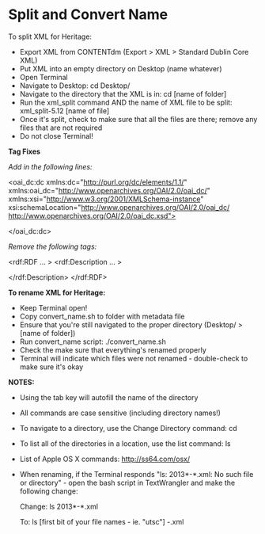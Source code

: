 Split and Convert Name
============
To split XML for Heritage:

- Export XML from CONTENTdm (Export > XML > Standard Dublin Core XML)
- Put XML into an empty directory on Desktop (name whatever)
- Open Terminal
- Navigate to Desktop: cd Desktop/
- Navigate to the directory that the XML is in: cd [name of folder]
- Run the xml_split command AND the name of XML file to be split: xml_split-5.12 [name of file]
- Once it's split, check to make sure that all the files are there; remove any files that are not required
- Do not close Terminal!

<b>Tag Fixes</b>

<em>Add in the following lines:</em>

<!DOCTYPE rdf:RDF SYSTEM "http://dublincore.org/documents/2001/04/11/dcmes-xml/dcmes-xml-dtd.dtd">
<oai_dc:dc xmlns:dc="http://purl.org/dc/elements/1.1/" xmlns:oai_dc="http://www.openarchives.org/OAI/2.0/oai_dc/" xmlns:xsi="http://www.w3.org/2001/XMLSchema-instance" xsi:schemaLocation="http://www.openarchives.org/OAI/2.0/oai_dc/ http://www.openarchives.org/OAI/2.0/oai_dc.xsd">

</oai_dc:dc>

<em>Remove the following tags:</em>

<rdf:RDF … >
<rdf:Description … >

 </rdf:Description>
 </rdf:RDF>

<b>To rename XML for Heritage:</b>

- Keep Terminal open!
- Copy convert_name.sh to folder with metadata file
- Ensure that you're still navigated to the proper directory (Desktop/ > [name of folder])
- Run convert_name script: ./convert_name.sh
- Check the make sure that everything's renamed properly
- Terminal will indicate which files were not renamed - double-check to make sure it's okay


<b>NOTES:</b>

- Using the tab key will autofill the name of the directory
- All commands are case sensitive (including directory names!)
- To navigate to a directory, use the Change Directory command: cd
- To list all of the directories in a location, use the list command: ls
- List of Apple OS X commands: http://ss64.com/osx/

- When renaming, if the Terminal responds "ls: 2013*-*.xml: No such file or directory" - open the bash script in TextWrangler and make the following change:

	Change:
		ls 2013*-*.xml
	
	To:
		ls [first bit of your file names - ie. "utsc"] *-*.xml
